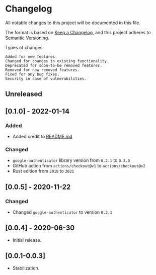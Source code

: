 # Changelog

All notable changes to this project will be documented in this file.

The format is based on [Keep a Changelog](https://keepachangelog.com/en/1.0.0/),
and this project adheres to [Semantic Versioning](https://semver.org/spec/v2.0.0.html).

Types of changes:

    Added for new features.
    Changed for changes in existing functionality.
    Deprecated for soon-to-be removed features.
    Removed for now removed features.
    Fixed for any bug fixes.
    Security in case of vulnerabilities.


## Unreleased

## [0.1.0] - 2022-01-14

### Added
- Added credit to [README.md](README.md)
 
### Changed
- `google-authenticator` library version from `0.2.1` to `0.3.0`
- GitHub action from `actions/checkout@v1` to `actions/checkout@v2`
- Rust edition from `2018` to `2021`

## [0.0.5] - 2020-11-22

### Changed

- Changed `google-authenticator` to version `0.2.1`

## [0.0.4] - 2020-06-30

- Initial release.

## [0.0.1-0.0.3]

- Stabilization.
